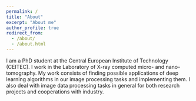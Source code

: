 ```yaml
---
permalink: /
title: "About"
excerpt: "About me"
author_profile: true
redirect_from: 
  - /about/
  - /about.html
---
```

I am a PhD student at the Central European Institute of Technology (CEITEC). I work in the Laboratory of X-ray computed micro- and nano- tomography. My work consists of finding possible applications of deep learning algorithms in our image processing tasks and implementing them. I also deal with image data processing tasks in general for both research projects and cooperations with industry.